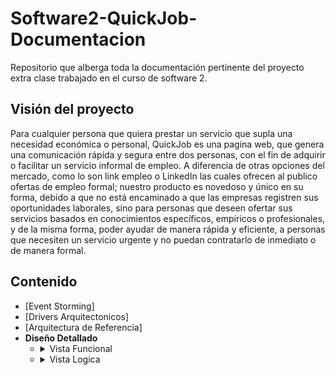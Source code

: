 # Software2-QuickJob-Documentacion

Repositorio que alberga toda la documentación pertinente del proyecto extra clase trabajado en el curso de software 2.

## Visión del proyecto

Para cualquier persona que quiera prestar un servicio que supla una necesidad económica o personal, QuickJob es una pagina web, que genera una comunicación rápida y segura entre dos personas, con el fin de adquirir o facilitar un servicio informal de empleo. A diferencia de otras opciones del mercado, como lo son link empleo o LinkedIn las cuales ofrecen al publico ofertas de empleo formal; nuestro producto es novedoso y único en su forma, debido a que no está encaminado a que las empresas registren sus oportunidades laborales, sino para personas que deseen ofertar sus servicios basados en conocimientos específicos, empíricos o profesionales, y de la misma forma, poder ayudar de manera rápida y eficiente, a personas que necesiten un servicio urgente y no puedan contratarlo de inmediato o de manera formal.

## Contenido

- [Event Storming]
- [Drivers Arquitectonicos]
- [Arquitectura de Referencia]
- **Diseño Detallado**
    - <details><summary>Vista Funcional</summary>
        1. [Modelo de Dominio](https://github.com/F3liP3L/Software2-QuickJob-Documentacion/tree/main/resources/vista-funcional)
      </details>
    - <details><summary>Vista Logica</summary>
        1. Diagrama de Clases <br>
        2. Modelo Entidad Relación
      </details>